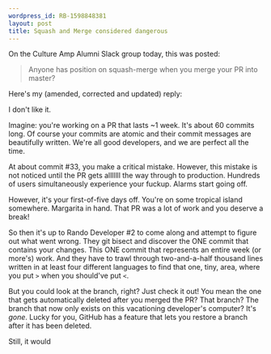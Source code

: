 ```yaml
---
wordpress_id: RB-1598848381
layout: post
title: Squash and Merge considered dangerous
---
```


On the Culture Amp Alumni Slack group today, this was posted:

> Anyone has position on squash-merge when you merge your PR into master?

Here's my (amended, corrected and updated) reply:

I don't like it.

Imagine: you're working on a PR that lasts ~1 week. It's about 60 commits long. Of course your commits are atomic and their commit messages are beautifully written. We're all good developers, and we are perfect all the time.

At about commit #33, you make a critical mistake. However, this mistake is not noticed until the PR gets alllllll the way through to production. Hundreds of users simultaneously experience your fuckup. Alarms start going off.

However, it's your first-of-five days off. You're on some tropical island somewhere. Margarita in hand. That PR was a lot of work and you deserve a break!

So then it's up to Rando Developer #2 to come along and attempt to figure out what went wrong. They git bisect and discover the ONE commit that contains your changes. This ONE commit that represents an entire week (or more's) work. And they have to trawl through two-and-a-half thousand lines written in at least four different languages to find that one, tiny, area, where you put `>` when you should've put `<`.

But you could look at the branch, right? Just check it out! You mean the one that gets automatically deleted after you merged the PR? That branch? The branch that now only exists on this vacationing developer's computer? It's _gone_. Lucky for you, GitHub has a feature that lets you restore a branch after it has been deleted.

Still, it would
